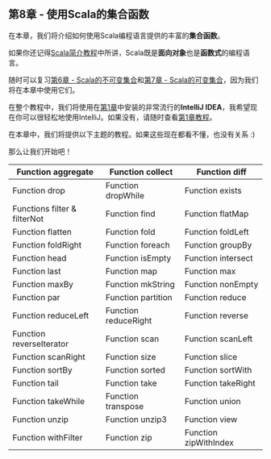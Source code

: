 ## 第8章 - 使用Scala的集合函数


在本章，我们将介绍如何使用Scala编程语言提供的丰富的**集合函数**。
 
如果你还记得[Scala简介教程](0_2.md)中所讲，Scala既是**面向对象**也是**函数式**的编程语言。

随时可以复习[第6章 - Scala的不可变集合](6_1.md)和[第7章 - Scala的可变集合](7_1.md)，因为我们将在本章中使用它们。
 
在整个教程中，我们将使用在[第1章](1_1.md)中安装的非常流行的**IntelliJ IDEA**，我希望现在你可以很轻松地使用IntelliJ。如果没有，请随时查看[第1章教程](1_1.md)。
 
在本章中，我们将提供以下主题的教程。如果这些现在都看不懂，也没有关系 :)

那么让我们开始吧！

 

| Function aggregate| Function collect| Function diff |
| ---------------------------------------- | ---------------------------------------- | ---------------------------------------- |
| Function drop| Function dropWhile| Function exists |
| Functions filter & filterNot | Function find| Function flatMap |
| Function flatten | Function fold | Function foldLeft |
| Function foldRight | Function foreach| Function groupBy |
| Function head | Function isEmpty | Function intersect |
| Function last | Function map | Function max |
| Function maxBy | Function mkString                        | Function nonEmpty                        |
| Function par                             | Function partition                       | Function reduce                          |
| Function reduceLeft                      | Function reduceRight                     | Function reverse                         |
| Function reverseIterator                 | Function scan                            | Function scanLeft                        |
| Function scanRight                       | Function size                            | Function slice                           |
| Function sortBy                          | Function sorted                          | Function sortWith                        |
| Function tail                            | Function take                            | Function takeRight                       |
| Function takeWhile                       | Function transpose                       | Function union                           |
| Function unzip                           | Function unzip3                          | Function view                            |
| Function withFilter                      | Function zip                             | Function zipWithIndex                    |
